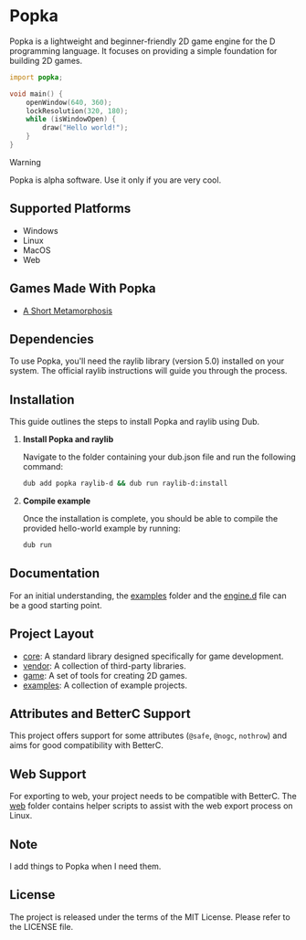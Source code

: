 # Popka

Popka is a lightweight and beginner-friendly 2D game engine for the D programming language.
It focuses on providing a simple foundation for building 2D games.

```d
import popka;

void main() {
    openWindow(640, 360);
    lockResolution(320, 180);
    while (isWindowOpen) {
        draw("Hello world!");
    }
}
```

> [!WARNING]  
> Popka is alpha software. Use it only if you are very cool.

## Supported Platforms

* Windows
* Linux
* MacOS
* Web

## Games Made With Popka

* [A Short Metamorphosis](https://kapendev.itch.io/a-short-metamorphosis)

## Dependencies

To use Popka, you'll need the raylib library (version 5.0) installed on your system.
The official raylib instructions will guide you through the process.

## Installation

This guide outlines the steps to install Popka and raylib using Dub.

1. **Install Popka and raylib**

    Navigate to the folder containing your dub.json file and run the following command:

    ```bash
    dub add popka raylib-d && dub run raylib-d:install
    ```

2. **Compile example**

    Once the installation is complete, you should be able to compile the provided hello-world example by running:

    ```bash
    dub run
    ```

## Documentation

For an initial understanding, the [examples](examples) folder and the [engine.d](game/engine.d) file can be a good starting point.

## Project Layout

* [core](core): A standard library designed specifically for game development. 
* [vendor](vendor): A collection of third-party libraries.
* [game](game): A set of tools for creating 2D games.
* [examples](examples): A collection of example projects.

## Attributes and BetterC Support

This project offers support for some attributes (`@safe`, `@nogc`, `nothrow`) and aims for good compatibility with BetterC.

## Web Support

For exporting to web, your project needs to be compatible with BetterC.
The [web](web) folder contains helper scripts to assist with the web export process on Linux.

## Note

I add things to Popka when I need them.

## License

The project is released under the terms of the MIT License.
Please refer to the LICENSE file.
